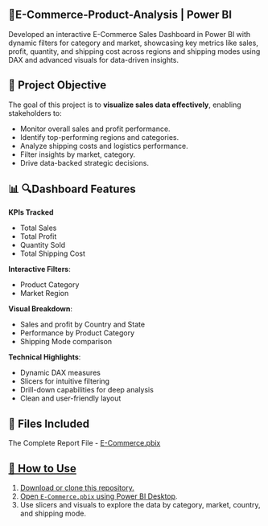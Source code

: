 ## 🛒**E-Commerce-Product-Analysis | Power BI**
Developed an interactive E-Commerce Sales Dashboard in Power BI with dynamic filters for category and market, showcasing key metrics like sales, profit, quantity, and shipping cost across regions and shipping modes using DAX and advanced visuals for data-driven insights.          

## 🎯 **Project Objective**
The goal of this project is to **visualize sales data effectively**, enabling stakeholders to:
- Monitor overall sales and profit performance.
- Identify top-performing regions and categories.
- Analyze shipping costs and logistics performance.
- Filter insights by market, category.
- Drive data-backed strategic decisions.

## 📊 🔍**Dashboard Features**

**KPIs Tracked**
- Total Sales
- Total Profit
- Quantity Sold
- Total Shipping Cost

**Interactive Filters**:
  - Product Category
  - Market Region

**Visual Breakdown**:
  - Sales and profit by Country and State
  - Performance by Product Category
  - Shipping Mode comparison

 **Technical Highlights**:
  - Dynamic DAX measures
  - Slicers for intuitive filtering
  - Drill-down capabilities for deep analysis
  - Clean and user-friendly layout

## 📁 Files Included
The Complete Report File - <a href="https://github.com/HetasviVaghani/E-Commerce-Product-Analysis/blob/main/E-%20Commerce.pbix">E-Commerce.pbix

## 🚀 How to Use
1. Download or clone this repository.
2. Open `E-Commerce.pbix` using [Power BI Desktop](https://powerbi.microsoft.com/desktop/).
3. Use slicers and visuals to explore the data by category, market, country, and shipping mode.






